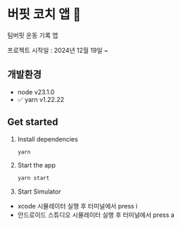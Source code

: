 # 버핏 코치 앱 👋

팀버핏 운동 기록 앱

프로젝트 시작일 : 2024년 12월 19일 ~

## 개발환경

- node v23.1.0
- ✅ yarn v1.22.22

## Get started

1. Install dependencies

   ```bash
   yarn
   ```

2. Start the app

   ```bash
   yarn start
   ```

3. Start Simulator

- xcode 시뮬레이터 실행 후 터미널에서 press i
- 안드로이드 스튜디오 시뮬레이터 실행 후 터미널에서 press a
